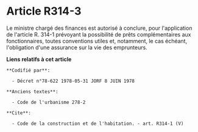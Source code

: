 # Article R314-3

Le ministre chargé des finances est autorisé à conclure, pour l'application de l'article R. 314-1 prévoyant la possibilité de
prêts complémentaires aux fonctionnaires, toutes conventions utiles et, notamment, le cas échéant, l'obligation d'une
assurance sur la vie des emprunteurs.

**Liens relatifs à cet article**

	**Codifié par**:

	  - Décret n°78-622 1978-05-31 JORF 8 JUIN 1978

	**Anciens textes**:

	  - Code de l'urbanisme 278-2

	**Cite**:

	  - Code de la construction et de l'habitation. - art. R314-1 (V)
